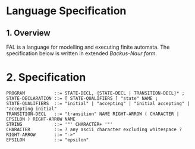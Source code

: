 # Language Specification


## 1. Overview

FAL is a language for modelling and executing finite automata. The specification below is written in extended *Backus-Naur form*.


# 2. Specification

```
PROGRAM           ::= STATE-DECL, {STATE-DECL | TRANSITION-DECL}* ;
STATE-DECLARATION ::= [ STATE-QUALIFIERS ] "state" NAME ;
STATE-QUALIFIERS  ::= "initial" | "accepting" | "initial accepting" | "accepting initial"
TRANSITION-DECL   ::= "transition" NAME RIGHT-ARROW ( CHARACTER | EPSILON ) RIGHT-ARROW NAME
STRING            ::= '"' CHARACTER+ '"'
CHARACTER         ::= ? any ascii character excluding whitespace ?
RIGHT-ARROW       ::= "->"
EPSILON           ::= "epsilon"
```
